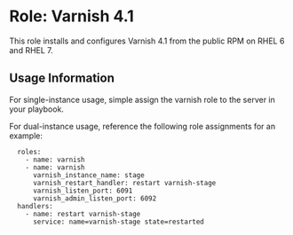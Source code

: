 # Role: Varnish 4.1
This role installs and configures Varnish 4.1 from the public RPM on RHEL 6 and RHEL 7.

## Usage Information

For single-instance usage, simple assign the varnish role to the server in your playbook.

For dual-instance usage, reference the following role assignments for an example:

      roles:
        - name: varnish
        - name: varnish
          varnish_instance_name: stage
          varnish_restart_handler: restart varnish-stage
          varnish_listen_port: 6091
          varnish_admin_listen_port: 6092
      handlers:
        - name: restart varnish-stage
          service: name=varnish-stage state=restarted
